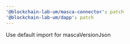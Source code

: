 ```yaml
---
'@blockchain-lab-um/masca-connector': patch
'@blockchain-lab-um/dapp': patch
---
```


Use default import for mascaVersionJson
